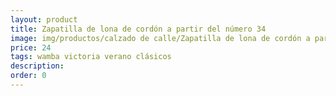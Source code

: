 ```yaml
---
layout: product
title: Zapatilla de lona de cordón a partir del número 34
image: img/productos/calzado de calle/Zapatilla de lona de cordón a partir del número 34=24=wamba victoria verano clásicos.webp
price: 24
tags: wamba victoria verano clásicos
description: 
order: 0
---
```

